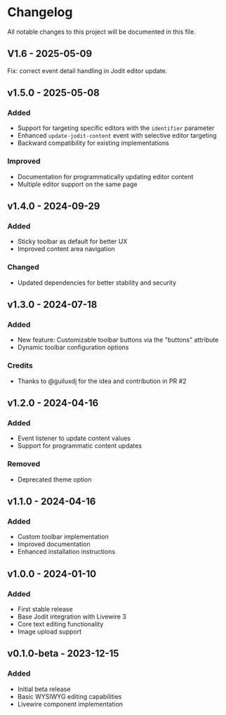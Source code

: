 # Changelog

All notable changes to this project will be documented in this file.

## V1.6 - 2025-05-09

Fix: correct event detail handling in Jodit editor update.

## v1.5.0 - 2025-05-08

### Added

- Support for targeting specific editors with the `identifier` parameter
- Enhanced `update-jodit-content` event with selective editor targeting
- Backward compatibility for existing implementations

### Improved

- Documentation for programmatically updating editor content
- Multiple editor support on the same page

## v1.4.0 - 2024-09-29

### Added

- Sticky toolbar as default for better UX
- Improved content area navigation

### Changed

- Updated dependencies for better stability and security

## v1.3.0 - 2024-07-18

### Added

- New feature: Customizable toolbar buttons via the "buttons" attribute
- Dynamic toolbar configuration options

### Credits

- Thanks to @guiluxdj for the idea and contribution in PR #2

## v1.2.0 - 2024-04-16

### Added

- Event listener to update content values
- Support for programmatic content updates

### Removed

- Deprecated theme option

## v1.1.0 - 2024-04-16

### Added

- Custom toolbar implementation
- Improved documentation
- Enhanced installation instructions

## v1.0.0 - 2024-01-10

### Added

- First stable release
- Base Jodit integration with Livewire 3
- Core text editing functionality
- Image upload support

## v0.1.0-beta - 2023-12-15

### Added

- Initial beta release
- Basic WYSIWYG editing capabilities
- Livewire component implementation
